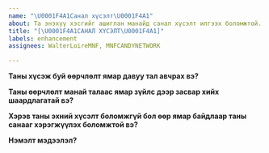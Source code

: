```yaml
---
name: "\U0001F4A1Санал хүсэлт\U0001F4A1"
about: Та энэхүү хэсгийг ашиглан манайд санал хүсэлт илгээх боломжтой.
title: "[\U0001F4A1САНАЛ ХҮСЭЛТ\U0001F4A1]"
labels: enhancement
assignees: WalterLoireMNF, MNFCANDYNETWORK

---
```


**Таны хүсэж буй өөрчлөлт ямар давуу тал авчрах вэ?**

**Таны өөрчлөлт манай талаас ямар зүйлс дээр засвар хийх шаардлагатай вэ?**

**Хэрэв таны эхний хүсэлт боломжгүй бол өөр ямар байдлаар таны санааг хэрэгжүүлэх боломжтой вэ?**

**Нэмэлт мэдээлэл?**
